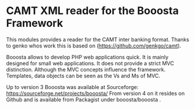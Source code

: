 # CAMT XML reader for the Booosta Framework

This modules provides a reader for the CAMT inter banking format. Thanks to genko whos work this
is based on (https://github.com/genkgo/camt).

Booosta allows to develop PHP web applications quick. It is mainly designed for small web applications.
It does not provide a strict MVC distinction. Although the MVC concepts influence the framework. Templates,
data objects can be seen as the Vs and Ms of MVC.

Up to version 3 Booosta was available at Sourceforge: https://sourceforge.net/projects/booosta/ From version
4 on it resides on Github and is available from Packagist under booosta/booosta .
